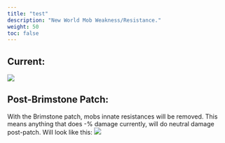 ```yaml
---
title: "test"
description: "New World Mob Weakness/Resistance."
weight: 50
toc: false
---
```


## Current:
<img src="https://cdn.discordapp.com/attachments/977472448599584788/1029395974273114254/Build-Template.png">

## Post-Brimstone Patch:
With the Brimstone patch, mobs innate resistances will be removed. This means anything that does -% damage currently, will do neutral damage post-patch. Will look like this:
<img src="https://cdn.discordapp.com/attachments/977472448599584788/1029395974273114254/Build-Template.png">